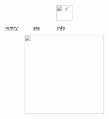 <p align="center">
  <img width="50" src="https://komarev.com/ghpvc/?username=retrobive&label=☄️" alt="☄️">
</p>

⠀⠀⠀⠀⠀ ⠀[rentry](https://rentry.co/2ndyear)⠀⠀ ⠀⠀ [ata](https://retrobive.atabook.org/)⠀⠀⠀⠀⠀ [info](https://rentry.co/retrosstuff)
<p align="center">
  <img width="250" height="250"
    src="https://github.com/user-attachments/assets/b8fd5cd9-706a-49ff-bb66-6448cc58a1af">
</p>
